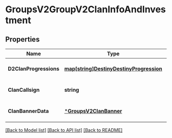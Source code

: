 # GroupsV2GroupV2ClanInfoAndInvestment

## Properties
Name | Type | Description | Notes
------------ | ------------- | ------------- | -------------
**D2ClanProgressions** | [**map[string]DestinyDestinyProgression**](Destiny.DestinyProgression.md) |  | [optional] [default to null]
**ClanCallsign** | **string** |  | [optional] [default to null]
**ClanBannerData** | [***GroupsV2ClanBanner**](GroupsV2.ClanBanner.md) |  | [optional] [default to null]

[[Back to Model list]](../README.md#documentation-for-models) [[Back to API list]](../README.md#documentation-for-api-endpoints) [[Back to README]](../README.md)


